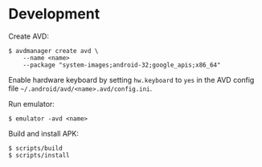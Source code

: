 # Development

Create AVD:
```
$ avdmanager create avd \
    --name <name>
    --package "system-images;android-32;google_apis;x86_64"
```

Enable hardware keyboard by setting `hw.keyboard` to `yes` in the AVD
config file `~/.android/avd/<name>.avd/config.ini`.

Run emulator:
```
$ emulator -avd <name>
```

Build and install APK:
```
$ scripts/build
$ scripts/install
```
